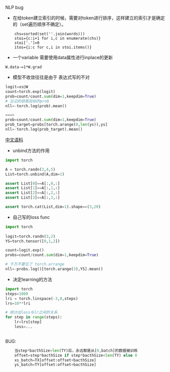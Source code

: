 NLP bug
* 在给token建立索引的时候，需要对token进行排序，这样建立的索引才是确定的（set遍历顺序不确定）。
```
    chs=sorted(set(''.join(words)))
    stoi={c:i+1 for i,c in enumerate(chs)}
    stoi['.']=0
    itos={i:c for c,i in stoi.items()}
```

* 一个variable 需要使用data属性进行inplace的更新
```buildoutcfg
W.data-=1*W.grad
```

* 模型不收敛往往是由于 表达式写的不对
```python
logit=xs@W
count=torch.exp(logit)
prob=count/count.sum(dim=1,keepdim=True)
# 忘记的获取目标的prob
nll=-torch.log(prob).mean()

===>
prob=count/count.sum(dim=1,keepdim=True)
prob_target=probs[torch.arange(0,len(ys)),ys]
nll=-torch.log(prob_target).mean()
```

[中文语料](https://github.com/InsaneLife/ChineseNLPCorpus)


* unbind方法的作用

```python
import torch

A = torch.randn(3,4,5)
List=torch.unbind(A,dim=1)

assert List[0]==A[:,0,:]
assert List[1]==A[:,1,:]
assert List[2]==A[:,2,:]
assert List[3]==A[:,3,:]

assert torch.cat(List,dim=1).shape==(3,20)
```

* 自己写的loss func
```python
import torch
 
logit=torch.randn(3,2)
YS=torch.tensor([0,1,2])

count=logit.exp()
probs=count/count.sum(dim=1,keepdim=True)

# 千万不要忘了 torch.arrange
nll=-probs.log()[torch.arange(3),YS].mean()
```
* 决定learning的方法

```python
import torch
steps=1000
lri = torch.linspace(-3,0,steps)
lrs=10**lri

# 统计出loss与lr之间的关系
for step in range(steps):
    lr=lrs[step]
    loss=...
    
```

BUG:
```python
    当step*bacthSize>len(TY)后，永远都是从[0,batch]的数据被训练
    offset=step*bacthSize if step*bacthSize<len(TY) else 0
    xs_batch=TX[offset:offset+bacthSize]
    ys_batch=TY[offset:offset+bacthSize]
```




